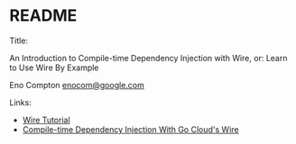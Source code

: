 # README

Title:

An Introduction to Compile-time Dependency Injection with Wire, or:
    Learn to Use Wire By Example

Eno Compton
enocom@google.com

Links:

- [Wire Tutorial][tutorial]
- [Compile-time Dependency Injection With Go Cloud's Wire][blog]

[blog]: https://blog.golang.org/wire
[tutorial]: https://github.com/google/go-cloud/tree/master/samples/wire

